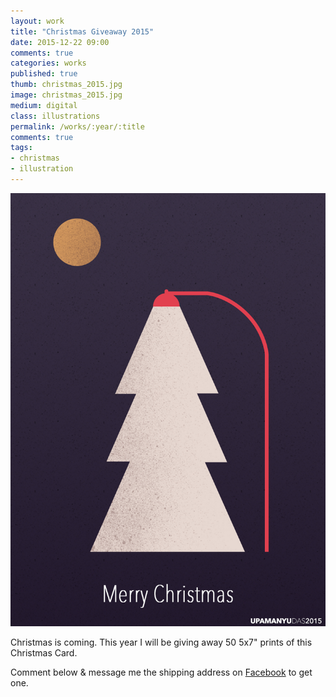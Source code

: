 ```yaml
---
layout: work
title: "Christmas Giveaway 2015"
date: 2015-12-22 09:00
comments: true
categories: works
published: true
thumb: christmas_2015.jpg
image: christmas_2015.jpg
medium: digital
class: illustrations
permalink: /works/:year/:title
comments: true
tags:
- christmas
- illustration
---
```

<p>
  <div class="fotorama" data-keyboard="true" data-arrows="true" data-click="true" data-swipe="true" data-autoplay="false" data-loop="true" data-width="100%" data-ratio="800/600" data-minwidth="400" data-maxwidth="1000" data-minheight="300" data-maxheight="100%" data-fit="scaledown">
      <img src="/images/works/christmas_2015.jpg" alt="Christmas 2015">
  </div>
</p>

Christmas is coming. This year I will be giving away 50 5x7" prints of this Christmas Card.

Comment below & message me the shipping address on <a href="https://www.facebook.com/profile.php?id=100001505433242" target="_blank">Facebook</a> to get one.